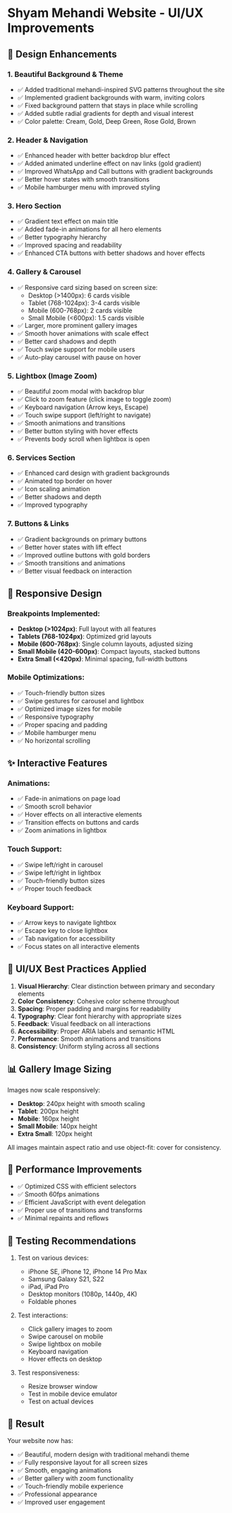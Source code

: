 # Shyam Mehandi Website - UI/UX Improvements

## 🎨 Design Enhancements

### 1. **Beautiful Background & Theme**
- ✅ Added traditional mehandi-inspired SVG patterns throughout the site
- ✅ Implemented gradient backgrounds with warm, inviting colors
- ✅ Fixed background pattern that stays in place while scrolling
- ✅ Added subtle radial gradients for depth and visual interest
- ✅ Color palette: Cream, Gold, Deep Green, Rose Gold, Brown

### 2. **Header & Navigation**
- ✅ Enhanced header with better backdrop blur effect
- ✅ Added animated underline effect on nav links (gold gradient)
- ✅ Improved WhatsApp and Call buttons with gradient backgrounds
- ✅ Better hover states with smooth transitions
- ✅ Mobile hamburger menu with improved styling

### 3. **Hero Section**
- ✅ Gradient text effect on main title
- ✅ Added fade-in animations for all hero elements
- ✅ Better typography hierarchy
- ✅ Improved spacing and readability
- ✅ Enhanced CTA buttons with better shadows and hover effects

### 4. **Gallery & Carousel**
- ✅ Responsive card sizing based on screen size:
  - Desktop (>1400px): 6 cards visible
  - Tablet (768-1024px): 3-4 cards visible
  - Mobile (600-768px): 2 cards visible
  - Small Mobile (<600px): 1.5 cards visible
- ✅ Larger, more prominent gallery images
- ✅ Smooth hover animations with scale effect
- ✅ Better card shadows and depth
- ✅ Touch swipe support for mobile users
- ✅ Auto-play carousel with pause on hover

### 5. **Lightbox (Image Zoom)**
- ✅ Beautiful zoom modal with backdrop blur
- ✅ Click to zoom feature (click image to toggle zoom)
- ✅ Keyboard navigation (Arrow keys, Escape)
- ✅ Touch swipe support (left/right to navigate)
- ✅ Smooth animations and transitions
- ✅ Better button styling with hover effects
- ✅ Prevents body scroll when lightbox is open

### 6. **Services Section**
- ✅ Enhanced card design with gradient backgrounds
- ✅ Animated top border on hover
- ✅ Icon scaling animation
- ✅ Better shadows and depth
- ✅ Improved typography

### 7. **Buttons & Links**
- ✅ Gradient backgrounds on primary buttons
- ✅ Better hover states with lift effect
- ✅ Improved outline buttons with gold borders
- ✅ Smooth transitions and animations
- ✅ Better visual feedback on interaction

## 📱 Responsive Design

### Breakpoints Implemented:
- **Desktop (>1024px)**: Full layout with all features
- **Tablets (768-1024px)**: Optimized grid layouts
- **Mobile (600-768px)**: Single column layouts, adjusted sizing
- **Small Mobile (420-600px)**: Compact layouts, stacked buttons
- **Extra Small (<420px)**: Minimal spacing, full-width buttons

### Mobile Optimizations:
- ✅ Touch-friendly button sizes
- ✅ Swipe gestures for carousel and lightbox
- ✅ Optimized image sizes for mobile
- ✅ Responsive typography
- ✅ Proper spacing and padding
- ✅ Mobile hamburger menu
- ✅ No horizontal scrolling

## ✨ Interactive Features

### Animations:
- ✅ Fade-in animations on page load
- ✅ Smooth scroll behavior
- ✅ Hover effects on all interactive elements
- ✅ Transition effects on buttons and cards
- ✅ Zoom animations in lightbox

### Touch Support:
- ✅ Swipe left/right in carousel
- ✅ Swipe left/right in lightbox
- ✅ Touch-friendly button sizes
- ✅ Proper touch feedback

### Keyboard Support:
- ✅ Arrow keys to navigate lightbox
- ✅ Escape key to close lightbox
- ✅ Tab navigation for accessibility
- ✅ Focus states on all interactive elements

## 🎯 UI/UX Best Practices Applied

1. **Visual Hierarchy**: Clear distinction between primary and secondary elements
2. **Color Consistency**: Cohesive color scheme throughout
3. **Spacing**: Proper padding and margins for readability
4. **Typography**: Clear font hierarchy with appropriate sizes
5. **Feedback**: Visual feedback on all interactions
6. **Accessibility**: Proper ARIA labels and semantic HTML
7. **Performance**: Smooth animations and transitions
8. **Consistency**: Uniform styling across all sections

## 📊 Gallery Image Sizing

Images now scale responsively:
- **Desktop**: 240px height with smooth scaling
- **Tablet**: 200px height
- **Mobile**: 160px height
- **Small Mobile**: 140px height
- **Extra Small**: 120px height

All images maintain aspect ratio and use object-fit: cover for consistency.

## 🚀 Performance Improvements

- ✅ Optimized CSS with efficient selectors
- ✅ Smooth 60fps animations
- ✅ Efficient JavaScript with event delegation
- ✅ Proper use of transitions and transforms
- ✅ Minimal repaints and reflows

## 📝 Testing Recommendations

1. Test on various devices:
   - iPhone SE, iPhone 12, iPhone 14 Pro Max
   - Samsung Galaxy S21, S22
   - iPad, iPad Pro
   - Desktop monitors (1080p, 1440p, 4K)
   - Foldable phones

2. Test interactions:
   - Click gallery images to zoom
   - Swipe carousel on mobile
   - Swipe lightbox on mobile
   - Keyboard navigation
   - Hover effects on desktop

3. Test responsiveness:
   - Resize browser window
   - Test in mobile device emulator
   - Test on actual devices

## 🎉 Result

Your website now has:
- ✅ Beautiful, modern design with traditional mehandi theme
- ✅ Fully responsive layout for all screen sizes
- ✅ Smooth, engaging animations
- ✅ Better gallery with zoom functionality
- ✅ Touch-friendly mobile experience
- ✅ Professional appearance
- ✅ Improved user engagement

